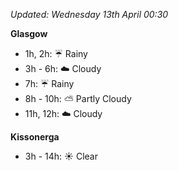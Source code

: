 *Updated: Wednesday 13th April 00:30*

**Glasgow**

* 1h, 2h: :umbrella: Rainy
* 3h - 6h: :cloud: Cloudy
* 7h: :umbrella: Rainy
* 8h - 10h: :partly_sunny: Partly Cloudy
* 11h, 12h: :cloud: Cloudy

**Kissonerga**

* 3h - 14h: :sunny: Clear
